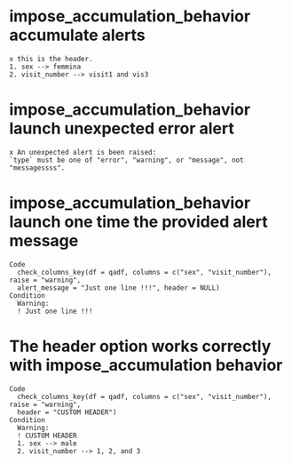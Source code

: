 # impose_accumulation_behavior accumulate alerts

    x this is the header.
    1. sex --> femmina
    2. visit_number --> visit1 and vis3

# impose_accumulation_behavior launch unexpected error alert

    x An unexpected alert is been raised:
    `type` must be one of "error", "warning", or "message", not "messagessss".

# impose_accumulation_behavior launch one time the provided alert message

    Code
      check_columns_key(df = qadf, columns = c("sex", "visit_number"), raise = "warning",
      alert_message = "Just one line !!!", header = NULL)
    Condition
      Warning:
      ! Just one line !!!

# The header option works correctly with impose_accumulation behavior

    Code
      check_columns_key(df = qadf, columns = c("sex", "visit_number"), raise = "warning",
      header = "CUSTOM HEADER")
    Condition
      Warning:
      ! CUSTOM HEADER
      1. sex --> male
      2. visit_number --> 1, 2, and 3

